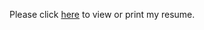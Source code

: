 
Please click [here](https://github.com/drewbrinkley/resume/raw/main/Drew_Brinkley_Resume.pdf) to view or print my resume.
